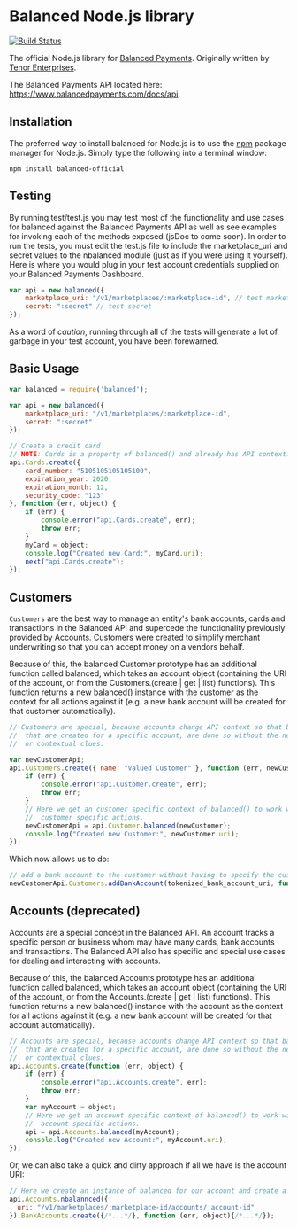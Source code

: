 Balanced Node.js library
=========

[![Build Status](https://travis-ci.org/balanced/balanced-node.png?branch=master)](https://travis-ci.org/balanced/balanced-node)

The official Node.js library for [Balanced Payments](https://www.balancedpayments.com).  Originally written by [Tenor Enterprises](http://tenorent.com/).

The Balanced Payments API located here: https://www.balancedpayments.com/docs/api.

Installation
------------
The preferred way to install balanced for Node.js is to use the [npm](http://npmjs.org) package manager for Node.js. Simply type the following
into a terminal window:
```
npm install balanced-official
```

Testing
-------

By running test/test.js you may test most of the functionality and use cases for balanced against the Balanced Payments API as well as see examples for invoking each of the methods exposed (jsDoc to come soon). In order to run the tests, you must edit the test.js file to include the marketplace_uri and secret values to the nbalanced module (just as if you were using it yourself). Here is where you would plug in your test account credentials supplied on your Balanced Payments Dashboard.

```js
var api = new balanced({
    marketplace_uri: "/v1/marketplaces/:marketplace-id", // test marketplace
    secret: ":secret" // test secret
});
```

As a word of *caution*, running through all of the tests will generate a lot of garbage in your test account, you have been forewarned.

Basic Usage
-----------

```js
var balanced = require('balanced');

var api = new balanced({
    marketplace_uri: "/v1/marketplaces/:marketplace-id",
    secret: ":secret"
});

// Create a credit card
// NOTE: Cards is a property of balanced() and already has API context.
api.Cards.create({
    card_number: "5105105105105100",
    expiration_year: 2020,
    expiration_month: 12,
    security_code: "123"
}, function (err, object) {
    if (err) {
        console.error("api.Cards.create", err);
        throw err;
    }
    myCard = object;
    console.log("Created new Card:", myCard.uri);
    next("api.Cards.create");
});
```

Customers
---------

`Customers` are the best way to manage an entity's bank accounts, cards and transactions
in the Balanced API and supercede the functionality previously provided by Accounts. Customers
were created to simplify merchant underwriting so that you can accept money on a vendors behalf.

Because of this, the balanced Customer prototype has an additional function called balanced, which takes an account object (containing the URI of the account, or from the Customers.(create | get | list) functions). This function returns a new balanced() instance with the customer as the context for all actions against it (e.g. a new bank account will be created for that customer automatically).

```js
// Customers are special, because accounts change API context so that bank account, cards, etc.
//  that are created for a specific account, are done so without the need for additional URI tracking
//  or contextual clues.

var newCustomerApi;
api.Customers.create({ name: "Valued Customer" }, function (err, newCustomer) {
    if (err) {
        console.error("api.Customer.create", err);
        throw err;
    }
    // Here we get an customer specific context of balanced() to work with. This is necessary for
    //  customer specific actions.
    newCustomerApi = api.Customer.balanced(newCustomer);
    console.log("Created new Customer:", newCustomer.uri);
});
```

Which now allows us to do:

```js
// add a bank account to the customer without having to specify the customer_uri
newCustomerApi.Customers.addBankAccount(tokenized_bank_account_uri, function(err, response){ ... })
```

Accounts (deprecated)
--------

Accounts are a special concept in the Balanced API. An account tracks a specific person or business whom may have many cards, bank accounts and transactions. The Balanced API also has specific and special use cases for dealing and interacting with accounts.

Because of this, the balanced Accounts prototype has an additional function called balanced, which takes an account object (containing the URI of the account, or from the Accounts.(create | get | list) functions). This function returns a new balanced() instance with the account as the context for all actions against it (e.g. a new bank account will be created for that account automatically).

```js
// Accounts are special, because accounts change API context so that bank account, cards, etc.
//  that are created for a specific account, are done so without the need for additional URI tracking
//  or contextual clues.
api.Accounts.create(function (err, object) {
    if (err) {
        console.error("api.Accounts.create", err);
        throw err;
    }
    var myAccount = object;
    // Here we get an account specific context of balanced() to work with. This is necessary for
    //  account specific actions.
    api = api.Accounts.balanced(myAccount);
    console.log("Created new Account:", myAccount.uri);
});
```

Or, we can also take a quick and dirty approach if all we have is the account URI:

```js
// Here we create an instance of balanced for our account and create a bank account in one line.
api.Accounts.nbalannced({
  uri: "/v1/marketplaces/:marketplace-id/accounts/:account-id"
}).BankAccounts.create({/*...*/}, function (err, object){/*...*/});
```
